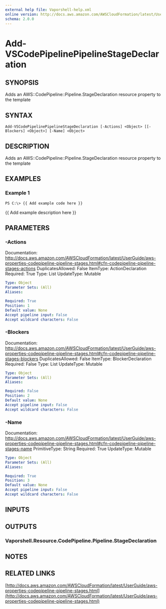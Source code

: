 ```yaml
---
external help file: Vaporshell-help.xml
online version: http://docs.aws.amazon.com/AWSCloudFormation/latest/UserGuide/aws-properties-codepipeline-pipeline-stages.html
schema: 2.0.0
---
```


# Add-VSCodePipelinePipelineStageDeclaration

## SYNOPSIS
Adds an AWS::CodePipeline::Pipeline.StageDeclaration resource property to the template

## SYNTAX

```
Add-VSCodePipelinePipelineStageDeclaration [-Actions] <Object> [[-Blockers] <Object>] [-Name] <Object>
```

## DESCRIPTION
Adds an AWS::CodePipeline::Pipeline.StageDeclaration resource property to the template

## EXAMPLES

### Example 1
```
PS C:\> {{ Add example code here }}
```

{{ Add example description here }}

## PARAMETERS

### -Actions
Documentation: http://docs.aws.amazon.com/AWSCloudFormation/latest/UserGuide/aws-properties-codepipeline-pipeline-stages.html#cfn-codepipeline-pipeline-stages-actions
DuplicatesAllowed: False
ItemType: ActionDeclaration
Required: True
Type: List
UpdateType: Mutable

```yaml
Type: Object
Parameter Sets: (All)
Aliases: 

Required: True
Position: 1
Default value: None
Accept pipeline input: False
Accept wildcard characters: False
```

### -Blockers
Documentation: http://docs.aws.amazon.com/AWSCloudFormation/latest/UserGuide/aws-properties-codepipeline-pipeline-stages.html#cfn-codepipeline-pipeline-stages-blockers
DuplicatesAllowed: False
ItemType: BlockerDeclaration
Required: False
Type: List
UpdateType: Mutable

```yaml
Type: Object
Parameter Sets: (All)
Aliases: 

Required: False
Position: 2
Default value: None
Accept pipeline input: False
Accept wildcard characters: False
```

### -Name
Documentation: http://docs.aws.amazon.com/AWSCloudFormation/latest/UserGuide/aws-properties-codepipeline-pipeline-stages.html#cfn-codepipeline-pipeline-stages-name
PrimitiveType: String
Required: True
UpdateType: Mutable

```yaml
Type: Object
Parameter Sets: (All)
Aliases: 

Required: True
Position: 3
Default value: None
Accept pipeline input: False
Accept wildcard characters: False
```

## INPUTS

## OUTPUTS

### Vaporshell.Resource.CodePipeline.Pipeline.StageDeclaration

## NOTES

## RELATED LINKS

[http://docs.aws.amazon.com/AWSCloudFormation/latest/UserGuide/aws-properties-codepipeline-pipeline-stages.html](http://docs.aws.amazon.com/AWSCloudFormation/latest/UserGuide/aws-properties-codepipeline-pipeline-stages.html)

